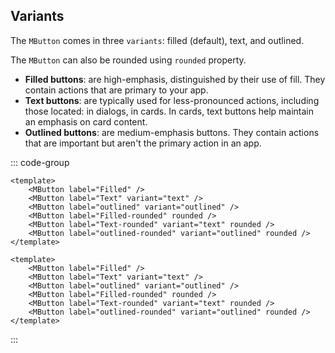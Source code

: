 ## Variants

The `MButton` comes in three `variants`: filled (default), text, and outlined.

The `MButton` can also be rounded using `rounded` property.

- **Filled buttons**: are high-emphasis, distinguished by their use of fill. They contain actions that are primary to your app.
- **Text buttons**: are typically used for less-pronounced actions, including those located: in dialogs, in cards. In cards, text buttons help maintain an emphasis on card content.
- **Outlined buttons**: are medium-emphasis buttons. They contain actions that are important but aren't the primary action in an app.

<DemoContainer>
	<MButton label="Filled" />
	<MButton label="Text" variant="text"/>
	<MButton label="outlined" variant="outlined"/>
	<MButton label="Filled-rounded" rounded/>
	<MButton label="Text-rounded" variant="text" rounded/>
	<MButton label="outlined-rounded" variant="outlined" rounded/>
</DemoContainer>

::: code-group

```vue [Composition API]
<template>
	<MButton label="Filled" />
	<MButton label="Text" variant="text" />
	<MButton label="outlined" variant="outlined" />
	<MButton label="Filled-rounded" rounded />
	<MButton label="Text-rounded" variant="text" rounded />
	<MButton label="outlined-rounded" variant="outlined" rounded />
</template>
```

```vue [Options API]
<template>
	<MButton label="Filled" />
	<MButton label="Text" variant="text" />
	<MButton label="outlined" variant="outlined" />
	<MButton label="Filled-rounded" rounded />
	<MButton label="Text-rounded" variant="text" rounded />
	<MButton label="outlined-rounded" variant="outlined" rounded />
</template>
```

:::
